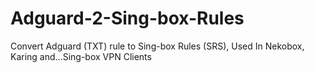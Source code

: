 # Adguard-2-Sing-box-Rules
Convert Adguard (TXT) rule to Sing-box Rules (SRS), Used In Nekobox, Karing and...Sing-box VPN Clients 
